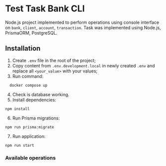 # Test Task Bank CLI

Node.js project implemented to perform operations using console interface on `bank`, `client`, `account`, `transaction`. Task was implemented using Node.js, PrismaORM, PostgreSQL.

## Installation

1. Create `.env` file in the root of the project;
2. Copy content from `.env.development.local` in newly created `.env` and replace all `<your_value>` with your values;
3. Run command:

```
  docker compose up
```

4. Check is database working.
5. Install dependencies:

```
npm install
```

6. Run Prisma migrations:

```
npm run prisma:migrate
```

7. Run application:

```
npm run start
```

### Available operations
